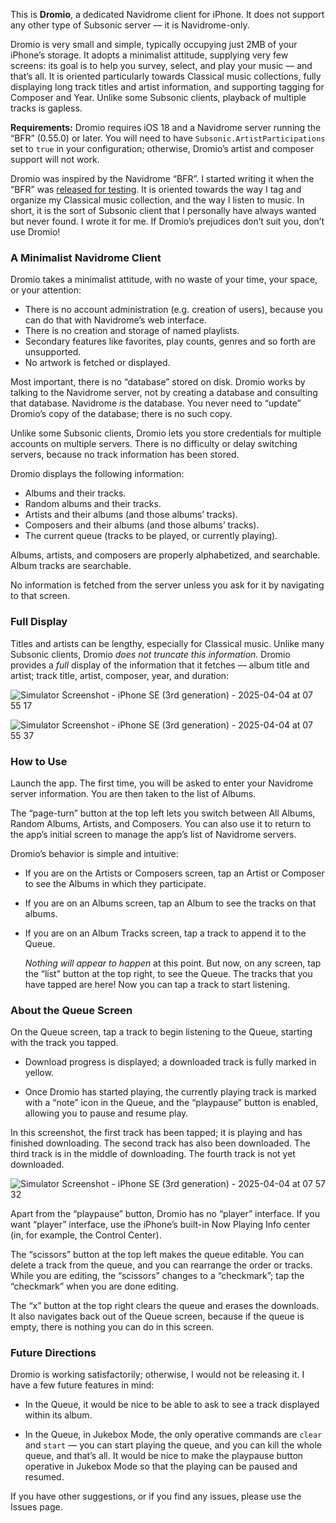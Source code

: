 This is **Dromio**, a dedicated Navidrome client for iPhone. It does not support any other type of Subsonic server — it is Navidrome-only.

Dromio is very small and simple, typically occupying just 2MB of your iPhone’s storage. It adopts a minimalist attitude, supplying very few screens: its goal is to help you survey, select, and play your music — and that’s all. It is oriented particularly towards Classical music collections, fully displaying long track titles and artist information, and supporting tagging for Composer and Year. Unlike some Subsonic clients, playback of multiple tracks is gapless.

**Requirements:** Dromio requires iOS 18 and a Navidrome server running  the “BFR” (0.55.0) or later. You will need to have `Subsonic.ArtistParticipations` set to `true` in your configuration; otherwise, Dromio’s artist and composer support will not work.

Dromio was inspired by the Navidrome “BFR”. I started writing it when the “BFR” was [released for testing](https://github.com/navidrome/navidrome/discussions/3676). It is oriented towards the way I tag and organize my Classical music collection, and the way I listen to music. In short, it is the sort of Subsonic client that I personally have always wanted but never found. I wrote it for me. If Dromio’s prejudices don’t suit you, don’t use Dromio!

### A Minimalist Navidrome Client

Dromio takes a minimalist attitude, with no waste of your time, your space, or your attention:

- There is no account administration (e.g. creation of users), because you can do that with Navidrome’s web interface.
- There is no creation and storage of named playlists.
- Secondary features like favorites, play counts, genres and so forth are unsupported. 
- No artwork is fetched or displayed.

Most important, there is no “database” stored on disk. Dromio works by talking to the Navidrome server, not by creating a database and consulting that database. Navidrome _is_ the database. You never need to “update” Dromio’s copy of the database; there is no such copy.

Unlike some Subsonic clients, Dromio lets you store credentials for multiple accounts on multiple servers. There is no difficulty or delay switching servers, because no track information has been stored.

Dromio displays the following information:

* Albums and their tracks.
* Random albums and their tracks.
* Artists and their albums (and those albums’ tracks).
* Composers and their albums (and those albums’ tracks).
* The current queue (tracks to be played, or currently playing).

Albums, artists, and composers are properly alphabetized, and searchable. Album tracks are searchable.

No information is fetched from the server unless you ask for it by navigating to that screen.

### Full Display

Titles and artists can be lengthy, especially for Classical music. Unlike many Subsonic clients, Dromio _does not truncate this information._ Dromio provides a _full_ display of the information that it fetches — album title and artist; track title, artist, composer, year, and duration:

![Simulator Screenshot - iPhone SE (3rd generation) - 2025-04-04 at 07 55 17](https://github.com/user-attachments/assets/b8d4c1d1-75c8-4525-8674-14acc759b526)

![Simulator Screenshot - iPhone SE (3rd generation) - 2025-04-04 at 07 55 37](https://github.com/user-attachments/assets/fbceae18-fff2-481d-a9c9-62a14dbc7311)

### How to Use

Launch the app. The first time, you will be asked to enter your Navidrome server information. You are then taken to the list of Albums.

The “page-turn” button at the top left lets you switch between All Albums, Random Albums, Artists, and Composers. You can also use it to return to the app’s initial screen to manage the app’s list of Navidrome servers.

Dromio’s behavior is simple and intuitive:

* If you are on the Artists or Composers screen, tap an Artist or Composer to see the Albums in which they participate.

* If you are on an Albums screen, tap an Album to see the tracks on that albums.

* If you are on an Album Tracks screen, tap a track to append it to the Queue.

   _Nothing will appear to happen_ at this point. But now, on any screen, tap the “list” button at the top right, to see the Queue. The tracks that you have tapped are here! Now you can tap a track to start listening.

### About the Queue Screen

On the Queue screen, tap a track to begin listening to the Queue, starting with the track you tapped. 

* Download progress is displayed; a downloaded track is fully marked in yellow.

* Once Dromio has started playing, the currently playing track is marked with a “note” icon in the Queue, and the “playpause” button is enabled, allowing you to pause and resume play. 

In this screenshot, the first track has been tapped; it is playing and has finished downloading. The second track has also been downloaded. The third track is in the middle of downloading. The fourth track is not yet downloaded.

![Simulator Screenshot - iPhone SE (3rd generation) - 2025-04-04 at 07 57 32](https://github.com/user-attachments/assets/5b2d75ff-c584-4222-83af-e7788d3c321f)

Apart from the “playpause” button, Dromio has no “player” interface. If you want “player” interface, use the iPhone’s built-in Now Playing Info center (in, for example, the Control Center).

The “scissors” button at the top left makes the queue editable. You can delete a track from the queue, and you can rearrange the order or tracks. While you are editing, the “scissors” changes to a “checkmark”; tap the “checkmark” when you are done editing.

The “x” button at the top right clears the queue and erases the downloads. It also navigates back out of the Queue screen, because if the queue is empty, there is nothing you can do in this screen.

### Future Directions

Dromio is working satisfactorily; otherwise, I would not be releasing it. I have a few future features in mind:

* In the Queue, it would be nice to be able to ask to see a track displayed within its album.

* In the Queue, in Jukebox Mode, the only operative commands are `clear` and `start` — you can start playing the queue, and you can kill the whole queue, and that’s all. It would be nice to make the playpause button operative in Jukebox Mode so that the playing can be paused and resumed.

If you have other suggestions, or if you find any issues, please use the Issues page.

